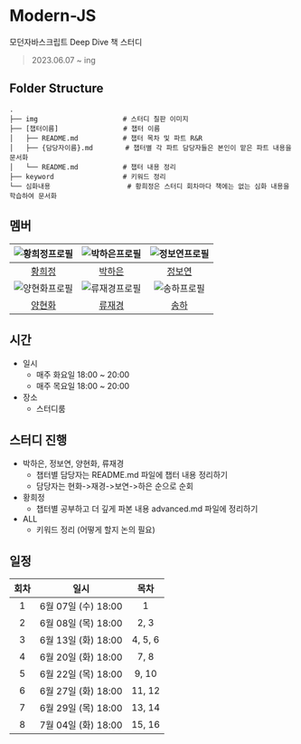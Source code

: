 # Modern-JS
모던자바스크립트 Deep Dive 책 스터디 
> 2023.06.07 ~ ing

## Folder Structure

    .
    ├── img                     # 스터디 칠판 이미지
    ├── [챕터이름]                # 챕터 이름
    │   ├── README.md           # 챕터 목차 및 파트 R&R 
    │   ├── {담당자이름}.md        # 챕터별 각 파트 담당자들은 본인이 맡은 파트 내용을 문서화
    │   └── README.md           # 챕터 내용 정리
    ├── keyword                 # 키워드 정리
    └── 심화내용                   # 황희정은 스터디 회차마다 책에는 없는 심화 내용을 학습하여 문서화

## 멤버

|  ![황희정프로필](https://github.com/hjstep.png?size=100)  | ![박하은프로필](https://github.com/pullingoff.png?size=100) |    ![정보연프로필](https://github.com/boyeonJ.png?size=100)     |
|:---------------------------------------------------:|:-----------------------------------------------------:|:--------------------------------------------------:|
|          [황희정](https://github.com/hjstep)           |         [박하은](https://github.com/pullingoff)          |         [정보연](https://github.com/boyeonJ)          |
| ![양현화프로필](https://github.com/hhyanghh.png?size=100) |   ![류재경프로필](https://github.com/ujkey.png?size=100)    | ![송하프로필](https://github.com/poan1221.png?size=100) |                                                    |
|         [양현화](https://github.com/hhyanghh)          |            [류재경](https://github.com/ujkey)            |         [송하](https://github.com/poan1221)          |                                                        |

## 시간

- 일시
    - 매주 화요일 18:00 ~ 20:00<br/>
    - 매주 목요일 18:00 ~ 20:00
- 장소
    - 스터디룸

## 스터디 진행

- 박하은, 정보연, 양현화, 류재경
  - 챕터별 담당자는 README.md 파일에 챕터 내용 정리하기
  - 담당자는 현화->재경->보연->하은 순으로 순회
- 황희정
  - 챕터별 공부하고 더 깊게 파본 내용 advanced.md 파일에 정리하기
- ALL
  - 키워드 정리 (어떻게 할지 논의 필요)

## 일정

| 회차  |        일시        |   목차    |
|:---:|:----------------:|:-------:|
|  1  | 6월 07일 (수) 18:00 |    1    |
|  2  | 6월 08일 (목) 18:00 |  2,  3  | 
|  3  | 6월 13일 (화) 18:00 | 4, 5, 6 | 
|  4  | 6월 20일 (화) 18:00 |  7, 8   | 
|  5  | 6월 22일 (목) 18:00 |  9, 10  | 
|  6  | 6월 27일 (화) 18:00 | 11, 12  | 
|  7  | 6월 29일 (목) 18:00 | 13, 14  | 
|  8  | 7월 04일 (화) 18:00 | 15, 16  | 
